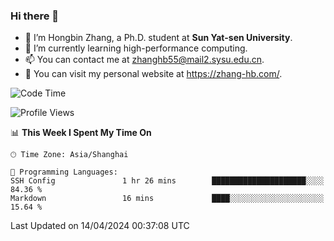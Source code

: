 ### Hi there 👋

- 🔭 I’m Hongbin Zhang, a Ph.D. student at **Sun Yat-sen University**.
- 🌱 I’m currently learning high-performance computing.
- 📫 You can contact me at zhanghb55@mail2.sysu.edu.cn.
- 👀 You can visit my personal website at https://zhang-hb.com/.

<!--START_SECTION:waka-->
![Code Time](http://img.shields.io/badge/Code%20Time-312%20hrs%2053%20mins-blue)

![Profile Views](http://img.shields.io/badge/Profile%20Views-56-blue)

📊 **This Week I Spent My Time On** 

```text
🕑︎ Time Zone: Asia/Shanghai

💬 Programming Languages: 
SSH Config               1 hr 26 mins        █████████████████████░░░░   84.36 % 
Markdown                 16 mins             ████░░░░░░░░░░░░░░░░░░░░░   15.64 % 
```


 Last Updated on 14/04/2024 00:37:08 UTC
<!--END_SECTION:waka-->
